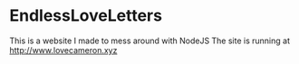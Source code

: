 # EndlessLoveLetters

This is a website I made to mess around with NodeJS
The site is running at http://www.lovecameron.xyz
